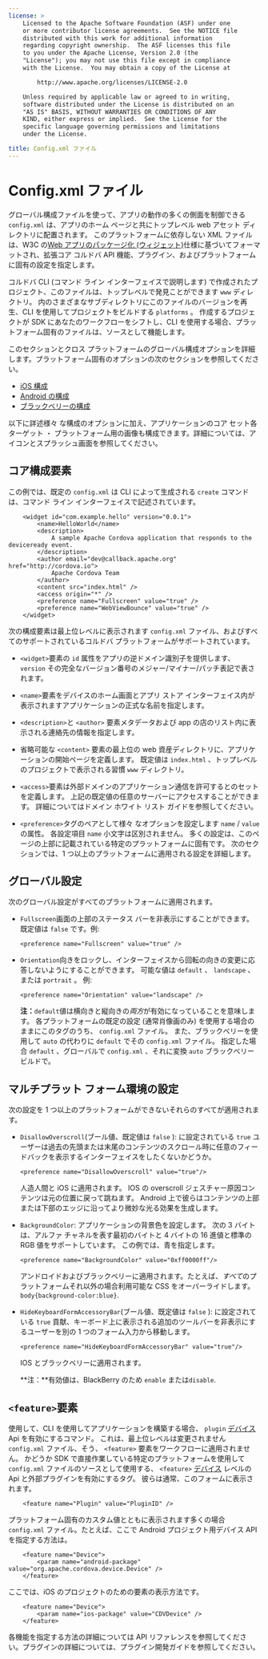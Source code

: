 ```yaml
---
license: >
    Licensed to the Apache Software Foundation (ASF) under one
    or more contributor license agreements.  See the NOTICE file
    distributed with this work for additional information
    regarding copyright ownership.  The ASF licenses this file
    to you under the Apache License, Version 2.0 (the
    "License"); you may not use this file except in compliance
    with the License.  You may obtain a copy of the License at

        http://www.apache.org/licenses/LICENSE-2.0

    Unless required by applicable law or agreed to in writing,
    software distributed under the License is distributed on an
    "AS IS" BASIS, WITHOUT WARRANTIES OR CONDITIONS OF ANY
    KIND, either express or implied.  See the License for the
    specific language governing permissions and limitations
    under the License.

title: Config.xml ファイル
---
```


# Config.xml ファイル

グローバル構成ファイルを使って、アプリの動作の多くの側面を制御できる `config.xml` は、アプリのホーム ページと共にトップレベル web アセット ディレクトリに配置されます。 このプラットフォームに依存しない XML ファイルは、W3C の[Web アプリのパッケージ化 (ウィジェット)][1]仕様に基づいてフォーマットされ、拡張コア コルドバ API 機能、プラグイン、およびプラットフォームに固有の設定を指定します。

 [1]: http://www.w3.org/TR/widgets/

コルドバ CLI (コマンド ライン インターフェイスで説明します) で作成されたプロジェクト、このファイルは、トップレベルで発見ことができます `www` ディレクトリ。 内のさまざまなサブディレクトリにこのファイルのバージョンを再生、CLI を使用してプロジェクトをビルドする `platforms` 。 作成するプロジェクトが SDK にあなたのワークフローをシフトし、CLI を使用する場合、プラットフォーム固有のファイルは、ソースとして機能します。

このセクションとクロス プラットフォームのグローバル構成オプションを詳細します。プラットフォーム固有のオプションの次のセクションを参照してください。

*   [iOS 構成](../guide/platforms/ios/config.html)
*   [Android の構成](../guide/platforms/android/config.html)
*   [ブラックベリーの構成](../guide/platforms/blackberry10/config.html)

以下に詳述様々 な構成のオプションに加え、アプリケーションのコア セット各ターゲット ・ プラットフォーム用の画像も構成できます。詳細については、アイコンとスプラッシュ画面を参照してください。

## コア構成要素

この例では、既定の `config.xml` は CLI によって生成される `create` コマンドは、コマンド ライン インターフェイスで記述されています。

        <widget id="com.example.hello" version="0.0.1">
            <name>HelloWorld</name>
            <description>
                A sample Apache Cordova application that responds to the deviceready event.
            </description>
            <author email="dev@callback.apache.org" href="http://cordova.io">
                Apache Cordova Team
            </author>
            <content src="index.html" />
            <access origin="*" />
            <preference name="Fullscreen" value="true" />
            <preference name="WebViewBounce" value="true" />
        </widget>
    

<!-- QUERY: is WebViewBounce superseded by DisallowOverscroll? -->

次の構成要素は最上位レベルに表示されます `config.xml` ファイル、およびすべてのサポートされているコルドバ プラットフォームがサポートされています。

*   `<widget>`要素の `id` 属性をアプリの逆ドメイン識別子を提供します、 `version` その完全なバージョン番号のメジャー/マイナー/パッチ表記で表されます。

*   `<name>`要素をデバイスのホーム画面とアプリ ストア インターフェイス内が表示されますアプリケーションの正式な名前を指定します。

*   `<description>`と `<author>` 要素メタデータおよび app の店のリスト内に表示される連絡先の情報を指定します。

*   省略可能な `<content>` 要素の最上位の web 資産ディレクトリに、アプリケーションの開始ページを定義します。 既定値は `index.html` 、トップレベルのプロジェクトで表示される習慣 `www` ディレクトリ。

*   `<access>`要素は外部ドメインのアプリケーション通信を許可するとのセットを定義します。 上記の既定値の任意のサーバーにアクセスすることができます。 詳細についてはドメイン ホワイト リスト ガイドを参照してください。

*   `<preference>`タグのペアとして様々 なオプションを設定します `name` / `value` の属性。 各設定項目 `name` 小文字は区別されません。 多くの設定は、このページの上部に記載されている特定のプラットフォームに固有です。 次のセクションでは、1 つ以上のプラットフォームに適用される設定を詳細します。

## グローバル設定

次のグローバル設定がすべてのプラットフォームに適用されます。

*   `Fullscreen`画面の上部のステータス バーを非表示にすることができます。既定値は `false` です。例:
    
        <preference name="Fullscreen" value="true" />
        

*   `Orientation`向きをロックし、インターフェイスから回転の向きの変更に応答しないようにすることができます。 可能な値は `default` 、 `landscape` 、または `portrait` 。 例:
    
        <preference name="Orientation" value="landscape" />
        
    
    **注：**`default`値は横向きと縦向きの*両方*が有効になっていることを意味します。 各プラットフォームの既定の設定 (通常肖像画のみ) を使用する場合のままにこのタグのうち、 `config.xml` ファイル。 また、ブラックベリーを使用して `auto` の代わりに `default` でその `config.xml` ファイル。 指定した場合 `default` 、グローバルで `config.xml` 、それに変換 `auto` ブラックベリー ビルドで。

## マルチプラット フォーム環境の設定

次の設定を 1 つ以上のプラットフォームができないそれらのすべてが適用されます。

*   `DisallowOverscroll`(ブール値、既定値は `false` ): に設定されている `true` ユーザーは過去の先頭または末尾のコンテンツのスクロール時に任意のフィードバックを表示するインターフェイスをしたくないかどうか。
    
        <preference name="DisallowOverscroll" value="true"/>
        
    
    人造人間と iOS に適用されます。 IOS の overscroll ジェスチャー原因コンテンツは元の位置に戻って跳ねます。 Android 上で彼らはコンテンツの上部または下部のエッジに沿ってより微妙な光る効果を生成します。

*   `BackgroundColor`: アプリケーションの背景色を設定します。 次の 3 バイトは、アルファ チャネルを表す最初のバイトと 4 バイトの 16 進値と標準の RGB 値をサポートしています。 この例では、青を指定します。
    
        <preference name="BackgroundColor" value="0xff0000ff"/>
        
    
    アンドロイドおよびブラックベリーに適用されます。たとえば、*すべて*のプラットフォームそれ以外の場合利用可能な CSS をオーバーライドします。`body{background-color:blue}`.

*   `HideKeyboardFormAccessoryBar`(ブール値、既定値は `false` ): に設定されている `true` 貢献、キーボード上に表示される追加のツールバーを非表示にするユーザーを別の 1 つのフォーム入力から移動します。
    
        <preference name="HideKeyboardFormAccessoryBar" value="true"/>
        
    
    IOS とブラックベリーに適用されます。
    
    **注：**有効値は、BlackBerry のため `enable` または`disable`.

## `<feature>`要素

使用して、CLI を使用してアプリケーションを構築する場合、 `plugin` [デバイス](../cordova/device/device.html) Api を有効にするコマンド。 これは、最上位レベルは変更されません `config.xml` ファイル、そう、 `<feature>` 要素をワークフローに適用されません。 かどうか SDK で直接作業している特定のプラットフォームを使用して `config.xml` ファイルのソースとして使用する、 `<feature>` [デバイス](../cordova/device/device.html) レベルの Api と外部プラグインを有効にするタグ。 彼らは通常、このフォームに表示されます。

        <feature name="Plugin" value="PluginID" />
    

プラットフォーム固有のカスタム値とともに表示されます多くの場合 `config.xml` ファイル。たとえば、ここで Android プロジェクト用デバイス API を指定する方法は。

        <feature name="Device">
            <param name="android-package" value="org.apache.cordova.device.Device" />
        </feature>
    

ここでは、iOS のプロジェクトのための要素の表示方法です。

        <feature name="Device">
            <param name="ios-package" value="CDVDevice" />
        </feature>
    

各機能を指定する方法の詳細については API リファレンスを参照してください。プラグインの詳細については、プラグイン開発ガイドを参照してください。